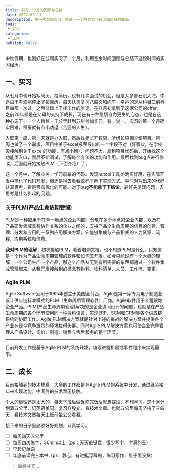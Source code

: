 ```yaml
---
title: 实习一个月的回顾与总结
date: 2022-09-11
description: 第一次参加实习，总结下一个月的实习经历和自身的成长。
tags:
 - 实习
categories:
 - 工作
publish: false
---
```


中秋假期，也刚好在公司实习了一个月，利用空余时间回顾与总结下这段时间的实习经历。

<!-- more -->

## 一、实习

从七月中旬开始写简历，投简历，也有几次面试的机会，但是大多都石沉大海。中途由于考驾照停止了投简历，每天认真复习八股文和练车，幸运的是从科目二到科目四都一次过。之后又踏上了找工作的旅途，在八月初拿到了这家公司的offer。之前20年都是在父母的支持下成长，现在有一种急切自力更生的心态，也是在这种心态下，一个人跨越一千公里赶到苏州参加实习。有一说一，实习的第一个月确实困难，租房就有点小劝退（苦逼的人生）。

入职第一周，第一天就是办入职，然后找组长开权限，听组长培训介绍项目。第一周也做了一个需求，项目中关于excel报表导出的一个字段不对（好家伙，在学校没接触到关于excel的功能，有点小懵），问题不大，拿到项目代码后，开始找这个功能类入口，然后不断调试，了解每个方法的功能和作用。最后找到bug点进行修改。后面就开始接触PLM（下面介绍）了。

这一个月中，了解业务，学习前辈的代码。发现hutool工具类确实好用，在实际开发中简化了代码开发，但还是得去看看源码了解下实现方式。平时对写出来的代码认真思考，看是否有优化的可能。对于bug**不能急于下结论**，最好先复现问题，去思考是什么引起的问题。

### 关于PLM(产品生命周期管理)

PLM是一种应用于在单一地点的企业内部、分散在多个地点的企业内部，以及在产品研发领域具有协作关系的企业之间的，支持产品全生命周期的信息的创建、管理、分发和应用的一系列应用解决方案，它能够集成与产品相关的人力资源、流程、应用系统和信息。

**我对PLM的理解**：初次接触PLM，看着培训文档，也不知道PLM是什么，只知道是一个作为产品生命周期管理的软件和如何去开发。如今只能说有一个大概的理解，一个公司生产一个产品，那这个产品从无到有所需要的东西都通过一个软件集成管理起来。从我开发接触到的概念有物料、物料清单、人员、工作流，变更。

### Agile PLM

Agile Software公司于1995年创立于美国圣荷西，Agile是第一家专为电子制造业设计供应链标准模式的PLM（生命周期管理软件）厂商。Agile软件用于全程跟踪企业产品。PLM(产品生命周期管理)解决的是企业协同设计的问题，也就是在产品生命周期的各个环节使用同一种资料语言，实现ERP、SCM和CRM等各个供应链系统的协同工作。Agile PLM解决方案就是针对上述的挑战的解决方案并提供各个产业在现今竞争激烈的环境拔得头筹。同时Agile PLM解决方案也可使企业完整管理从产品设计、询价、制造、销售与售后服务的整个环节。

----

目前开发工作是基于Agile PLM的系统开发，编写进程扩展或事件程序来实现需求。

## 二、成长

目前接触到的技术栈看，大多的工作都是在Agile PLM的系统中开发，通过继承接口来实现功能。中间件的技术暂无接触。

个人的惰性还是太大的，每天下班后做饭吃完饭后就想摆烂，不想学习。这个月计划着五公里、记英语单词、复习八股文、看技术文章。也就五公里每周坚持了三四天，看技术文章每天上班前坐公交看看。

接下来的日子里必须好好规划，认真学习。

- [ ] 每周四天五公里
- [ ] 每周四次练字，30min以上（ps：天天敲键盘，很少写字，字真的丑）
- [ ] 早起记单词
- [ ] 年底前读完三本书（ps：静心，有时挺浮躁的，练习写作，肚子里没货）

> 后续补充...
